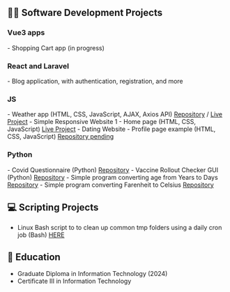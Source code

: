 <h2>👩‍💻 Software Development Projects</h2>

<h3>Vue3 apps</h3>
- Shopping Cart app (in progress)

<h3>React and Laravel</h3>
- Blog application, with authentication, registration, and more

<h3>JS</h3>
- Weather app (HTML, CSS, JavaScript, AJAX, Axios API) <a href="https://github.com/pauprieto/Weather-App">Repository</a> / <a href="https://pau-weather-app.netlify.app/">Live Project</a>
- Simple Responsive Website 1 - Home page (HTML, CSS, JavaScript) <a href="https://www.shecodes.io/cohorts/shecodes-online-workshop-33-0/projects/117293">Live Project</a>
- Dating Website - Profile page example (HTML, CSS, JavaScript) <a href="">Repository pending</a>


<h3>Python</h3>
- Covid Questionnaire (Python) <a href="https://github.com/pauprieto/covid_questionnaire">Repository</a>
- Vaccine Rollout Checker GUI (Python) <a href="https://github.com/pauprieto/vaccination_prcentage_calculator_GUI">Repository</a>
- Simple program converting age from Years to Days <a href="https://github.com/pauprieto/age_converter">Repository</a>
- Simple program converting Farenheit to Celsius <a href="https://github.com/pauprieto/farenheit_to_celsius_app">Repository</a>

<h2>💻 Scripting Projects</h2>

- Linux Bash script to to clean up common tmp folders using a daily cron job (Bash) <a href="https://github.com/pauprieto/bash-script_clear-TMP-files">HERE</a>

<h2>📖 Education</h2>

- Graduate Diploma in Information Technology (2024)
- Certificate III in Information Technology
